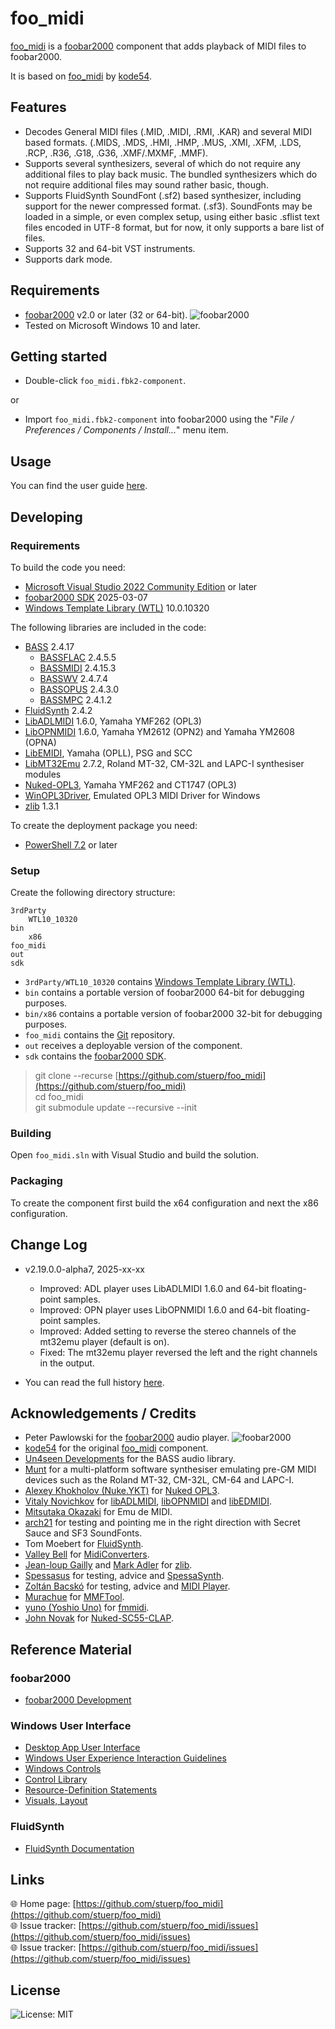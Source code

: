 
# foo_midi

[foo_midi](https://github.com/stuerp/foo_midi/releases) is a [foobar2000](https://www.foobar2000.org/) component that adds playback of MIDI files to foobar2000.

It is based on [foo_midi](https://gitlab.com/kode54/foo_midi) by [kode54](https://gitlab.com/kode54).

## Features

- Decodes General MIDI files (.MID, .MIDI, .RMI, .KAR) and several MIDI based formats. (.MIDS, .MDS, .HMI, .HMP, .MUS, .XMI, .XFM, .LDS, .RCP, .R36, .G18, .G36, .XMF/.MXMF, .MMF).
- Supports several synthesizers, several of which do not require any additional files to play back music. The bundled synthesizers which do not require additional files may sound rather basic, though.
- Supports FluidSynth SoundFont (.sf2) based synthesizer, including support for the newer compressed format. (.sf3). SoundFonts may be loaded in a simple, or even complex setup, using either basic .sflist text files encoded in UTF-8 format, but for now, it only supports a bare list of files.
- Supports 32 and 64-bit VST instruments.
- Supports dark mode.

## Requirements

- [foobar2000](https://www.foobar2000.org/download) v2.0 or later (32 or 64-bit). ![foobar2000](https://www.foobar2000.org/button-small.png)
- Tested on Microsoft Windows 10 and later.

## Getting started

- Double-click `foo_midi.fbk2-component`.

or

- Import `foo_midi.fbk2-component` into foobar2000 using the "*File / Preferences / Components / Install...*" menu item.

## Usage

You can find the user guide [here](docs/README.md).

## Developing

### Requirements

To build the code you need:

- [Microsoft Visual Studio 2022 Community Edition](https://visualstudio.microsoft.com/downloads/) or later
- [foobar2000 SDK](https://www.foobar2000.org/SDK) 2025-03-07
- [Windows Template Library (WTL)](https://github.com/Win32-WTL/WTL) 10.0.10320

The following libraries are included in the code:

- [BASS](https://www.un4seen.com/) 2.4.17
  - [BASSFLAC](https://www.un4seen.com/) 2.4.5.5
  - [BASSMIDI](https://www.un4seen.com/) 2.4.15.3
  - [BASSWV](https://www.un4seen.com/) 2.4.7.4
  - [BASSOPUS](https://www.un4seen.com/) 2.4.3.0
  - [BASSMPC](https://www.un4seen.com/) 2.4.1.2
- [FluidSynth](https://github.com/FluidSynth/fluidsynth/) 2.4.2
- [LibADLMIDI](https://github.com/Wohlstand/libADLMIDI) 1.6.0, Yamaha YMF262 (OPL3)
- [LibOPNMIDI](https://github.com/Wohlstand/libOPNMIDI) 1.6.0, Yamaha YM2612 (OPN2) and Yamaha YM2608 (OPNA)
- [LibEMIDI](https://github.com/Wohlstand/libEDMIDI), Yamaha (OPLL), PSG and SCC
- [LibMT32Emu](https://github.com/munt/munt) 2.7.2, Roland MT-32, CM-32L and LAPC-I synthesiser modules
- [Nuked-OPL3](https://github.com/nukeykt/Nuked-OPL3), Yamaha YMF262 and CT1747 (OPL3)
- [WinOPL3Driver](https://github.com/nukeykt/WinOPL3Driver), Emulated OPL3 MIDI Driver for Windows
- [zlib](https://www.zlib.net/) 1.3.1

To create the deployment package you need:

- [PowerShell 7.2](https://github.com/PowerShell/PowerShell) or later

### Setup

Create the following directory structure:

    3rdParty
        WTL10_10320
    bin
        x86
    foo_midi
    out
    sdk

- `3rdParty/WTL10_10320` contains [Windows Template Library (WTL)](https://github.com/Win32-WTL/WTL).
- `bin` contains a portable version of foobar2000 64-bit for debugging purposes.
- `bin/x86` contains a portable version of foobar2000 32-bit for debugging purposes.
- `foo_midi` contains the [Git](https://github.com/stuerp/foo_midi) repository.
- `out` receives a deployable version of the component.
- `sdk` contains the [foobar2000 SDK](https://www.foobar2000.org/SDK).

> git clone --recurse [https://github.com/stuerp/foo_midi](https://github.com/stuerp/foo_midi)  
> cd foo_midi  
> git submodule update --recursive --init

### Building

Open `foo_midi.sln` with Visual Studio and build the solution.

### Packaging

To create the component first build the x64 configuration and next the x86 configuration.

## Change Log

- v2.19.0.0-alpha7, 2025-xx-xx
  - Improved: ADL player uses LibADLMIDI 1.6.0 and 64-bit floating-point samples.
  - Improved: OPN player uses LibOPNMIDI 1.6.0 and 64-bit floating-point samples.
  - Improved: Added setting to reverse the stereo channels of the mt32emu player (default is on).
  - Fixed: The mt32emu player reversed the left and the right channels in the output.

- You can read the full history [here](docs/History.md).

## Acknowledgements / Credits

- Peter Pawlowski for the [foobar2000](https://www.foobar2000.org/) audio player. ![foobar2000](https://www.foobar2000.org/button-small.png)
- [kode54](https://gitlab.com/kode54/) for the original [foo_midi](https://gitlab.com/kode54/foo_midi) component.
- [Un4seen Developments](https://www.un4seen.com/) for the BASS audio library.
- [Munt](https://github.com/munt/munt/) for a multi-platform software synthesiser emulating pre-GM MIDI devices such as the Roland MT-32, CM-32L, CM-64 and LAPC-I.
- [Alexey Khokholov (Nuke.YKT)](http://nukeykt.retrohost.net/) for [Nuked OPL3](https://github.com/nukeykt/Nuked-OPL3).
- [Vitaly Novichkov](https://github.com/Wohlstand) for [libADLMIDI](https://github.com/Wohlstand/libADLMIDI), [libOPNMIDI](https://github.com/Wohlstand/libOPNMIDI) and [libEDMIDI](https://github.com/Wohlstand/libEDMIDI).
- [Mitsutaka Okazaki](https://github.com/Wohlstand/scc) for Emu de MIDI.
- [arch21](https://hydrogenaud.io/index.php?action=profile;u=123058) for testing and pointing me in the right direction with Secret Sauce and SF3 SoundFonts.
- Tom Moebert for [FluidSynth](https://www.fluidsynth.org/).
- [Valley Bell](https://github.com/ValleyBell) for [MidiConverters](https://github.com/ValleyBell/MidiConverters).
- [Jean-loup Gailly](http://gailly.net/) and [Mark Adler](http://en.wikipedia.org/wiki/Mark_Adler) for [zlib](https://www.zlib.net/).
- [Spessasus](https://github.com/spessasus) for testing, advice and [SpessaSynth](https://github.com/spessasus/SpessaSynth).
- [Zoltán Bacskó](https://github.com/Falcosoft) for testing, advice and [MIDI Player](https://www.vogons.org/viewtopic.php?f=5&t=48207).
- [Murachue](https://murachue.sytes.net/web/) for [MMFTool](https://murachue.sytes.net/web/softlist.cgi?mode=desc&title=mmftool).
- [yuno (Yoshio Uno)](yuno@users.sourceforge.jp) for [fmmidi](http://milkpot.sakura.ne.jp/fmmidi/).
- [John Novak](https://github.com/johnnovak) for [Nuked-SC55-CLAP](https://github.com/johnnovak/Nuked-SC55-CLAP).

## Reference Material

### foobar2000

- [foobar2000 Development](https://wiki.hydrogenaud.io/index.php?title=Foobar2000:Development:Overview)

### Windows User Interface

- [Desktop App User Interface](https://learn.microsoft.com/en-us/windows/win32/windows-application-ui-development)
- [Windows User Experience Interaction Guidelines](https://learn.microsoft.com/en-us/windows/win32/uxguide/guidelines)
- [Windows Controls](https://learn.microsoft.com/en-us/windows/win32/controls/window-controls)
- [Control Library](https://learn.microsoft.com/en-us/windows/win32/controls/individual-control-info)
- [Resource-Definition Statements](https://learn.microsoft.com/en-us/windows/win32/menurc/resource-definition-statements)
- [Visuals, Layout](https://learn.microsoft.com/en-us/windows/win32/uxguide/vis-layout)

### FluidSynth

- [FluidSynth Documentation](https://github.com/FluidSynth/fluidsynth/wiki/Documentation)

## Links

🌐 Home page: [https://github.com/stuerp/foo_midi](https://github.com/stuerp/foo_midi)  
🌐 Issue tracker: [https://github.com/stuerp/foo_midi/issues](https://github.com/stuerp/foo_midi/issues)  
🌐 Issue tracker: [https://github.com/stuerp/foo_midi/issues](https://github.com/stuerp/foo_midi/issues)  

## License

![License: MIT](https://img.shields.io/badge/license-MIT-yellow.svg)
